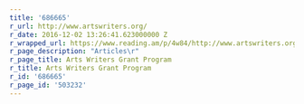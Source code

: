 ```yaml
---
title: '686665'
r_url: http://www.artswriters.org/
r_date: 2016-12-02 13:26:41.623000000 Z
r_wrapped_url: https://www.reading.am/p/4w84/http://www.artswriters.org/
r_page_description: "Articles\r"
r_page_title: Arts Writers Grant Program
r_title: Arts Writers Grant Program
r_id: '686665'
r_page_id: '503232'
---
```


